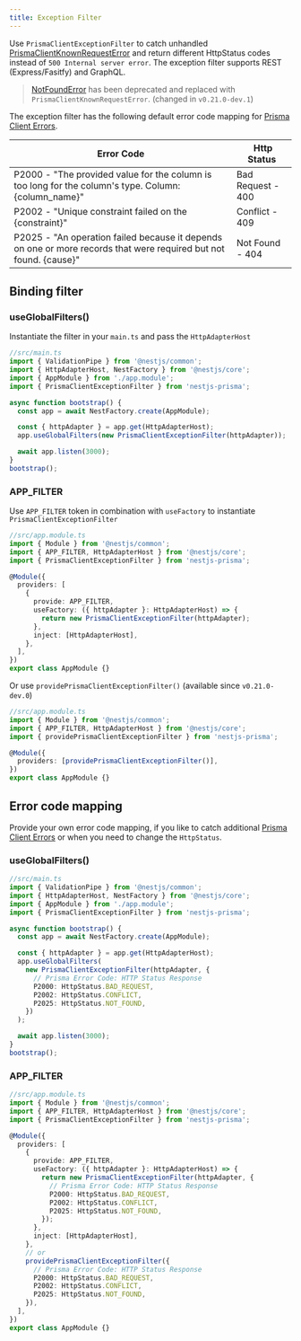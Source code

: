 ```yaml
---
title: Exception Filter
---
```


Use `PrismaClientExceptionFilter` to catch unhandled [PrismaClientKnownRequestError](https://www.prisma.io/docs/reference/api-reference/error-reference#prisma-client-query-engine) and return different HttpStatus codes instead of `500 Internal server error`. The exception filter supports REST (Express/Fasitfy) and GraphQL.

> [NotFoundError](https://www.prisma.io/docs/reference/api-reference/prisma-client-reference#finduniqueorthrow) has been deprecated and replaced with `PrismaClientKnownRequestError`. (changed in `v0.21.0-dev.1`)

The exception filter has the following default error code mapping for [Prisma Client Errors](https://www.prisma.io/docs/reference/api-reference/error-reference#prisma-client-query-engine).

| Error Code                                                                                                        |  Http Status      |
| ----------------------------------------------------------------------------------------------------------------- | ----------------- |
| P2000 - "The provided value for the column is too long for the column's type. Column: {column_name}"              | Bad Request - 400 |
| P2002 - "Unique constraint failed on the {constraint}"                                                            | Conflict - 409    |
| P2025 - "An operation failed because it depends on one or more records that were required but not found. {cause}" | Not Found - 404   |

## Binding filter

### useGlobalFilters()

Instantiate the filter in your `main.ts` and pass the `HttpAdapterHost`

```ts
//src/main.ts
import { ValidationPipe } from '@nestjs/common';
import { HttpAdapterHost, NestFactory } from '@nestjs/core';
import { AppModule } from './app.module';
import { PrismaClientExceptionFilter } from 'nestjs-prisma';

async function bootstrap() {
  const app = await NestFactory.create(AppModule);

  const { httpAdapter } = app.get(HttpAdapterHost);
  app.useGlobalFilters(new PrismaClientExceptionFilter(httpAdapter));

  await app.listen(3000);
}
bootstrap();
```

### APP_FILTER

Use `APP_FILTER` token in combination with `useFactory` to instantiate `PrismaClientExceptionFilter`

```ts
//src/app.module.ts
import { Module } from '@nestjs/common';
import { APP_FILTER, HttpAdapterHost } from '@nestjs/core';
import { PrismaClientExceptionFilter } from 'nestjs-prisma';

@Module({
  providers: [
    {
      provide: APP_FILTER,
      useFactory: ({ httpAdapter }: HttpAdapterHost) => {
        return new PrismaClientExceptionFilter(httpAdapter);
      },
      inject: [HttpAdapterHost],
    },
  ],
})
export class AppModule {}
```

Or use `providePrismaClientExceptionFilter()` (available since `v0.21.0-dev.0`)

```ts
//src/app.module.ts
import { Module } from '@nestjs/common';
import { APP_FILTER, HttpAdapterHost } from '@nestjs/core';
import { providePrismaClientExceptionFilter } from 'nestjs-prisma';

@Module({
  providers: [providePrismaClientExceptionFilter()],
})
export class AppModule {}
```

## Error code mapping

Provide your own error code mapping, if you like to catch additional [Prisma Client Errors](https://www.prisma.io/docs/reference/api-reference/error-reference#prisma-client-query-engine) or when you need to change the `HttpStatus`.

### useGlobalFilters()

```ts
//src/main.ts
import { ValidationPipe } from '@nestjs/common';
import { HttpAdapterHost, NestFactory } from '@nestjs/core';
import { AppModule } from './app.module';
import { PrismaClientExceptionFilter } from 'nestjs-prisma';

async function bootstrap() {
  const app = await NestFactory.create(AppModule);

  const { httpAdapter } = app.get(HttpAdapterHost);
  app.useGlobalFilters(
    new PrismaClientExceptionFilter(httpAdapter, {
      // Prisma Error Code: HTTP Status Response
      P2000: HttpStatus.BAD_REQUEST,
      P2002: HttpStatus.CONFLICT,
      P2025: HttpStatus.NOT_FOUND,
    })
  );

  await app.listen(3000);
}
bootstrap();
```

### APP_FILTER

```ts
//src/app.module.ts
import { Module } from '@nestjs/common';
import { APP_FILTER, HttpAdapterHost } from '@nestjs/core';
import { PrismaClientExceptionFilter } from 'nestjs-prisma';

@Module({
  providers: [
    {
      provide: APP_FILTER,
      useFactory: ({ httpAdapter }: HttpAdapterHost) => {
        return new PrismaClientExceptionFilter(httpAdapter, {
          // Prisma Error Code: HTTP Status Response
          P2000: HttpStatus.BAD_REQUEST,
          P2002: HttpStatus.CONFLICT,
          P2025: HttpStatus.NOT_FOUND,
        });
      },
      inject: [HttpAdapterHost],
    },
    // or
    providePrismaClientExceptionFilter({
      // Prisma Error Code: HTTP Status Response
      P2000: HttpStatus.BAD_REQUEST,
      P2002: HttpStatus.CONFLICT,
      P2025: HttpStatus.NOT_FOUND,
    }),
  ],
})
export class AppModule {}
```
